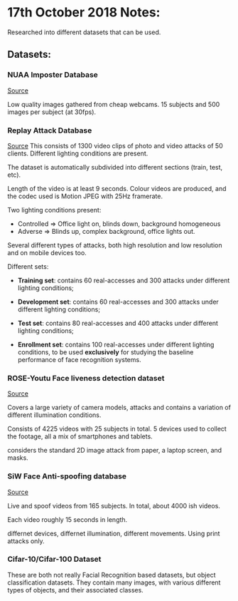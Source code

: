 # 17th October 2018 Notes:
Researched into different datasets that can be used.

## Datasets:

### NUAA Imposter Database
[Source](http://parnec.nuaa.edu.cn/xtan/data/nuaaimposterdb.html)

Low quality images gathered from cheap webcams. 15 subjects and 500 images per subject (at 30fps).

### Replay Attack Database
[Source](https://www.idiap.ch/dataset/replayattack)
This consists of 1300 video clips of photo and video attacks of 50 clients. Different lighting conditions are present.

The dataset is automatically subdivided into different sections (train, test, etc).

Length of the video is at least 9 seconds. Colour videos are produced, and the codec used is Motion JPEG with 25Hz framerate.

Two lighting conditions present:
- Controlled => Office light on, blinds down, background homogeneous
- Adverse => Blinds up, complex background, office lights out.

Several different types of attacks, both high resolution and low resolution and on mobile devices too.

Different sets:

- **Training set**: contains 60 real-accesses and 300 attacks under different lighting conditions;

- **Development set**: contains 60 real-accesses and 300 attacks under different lighting conditions;

- **Test set**: contains 80 real-accesses and 400 attacks under different lighting conditions;

- **Enrollment set**: contains 100 real-accesses under different lighting conditions, to be used **exclusively** for studying the baseline performance of face recognition systems.

### ROSE-Youtu Face liveness detection dataset
[Source](http://rose1.ntu.edu.sg/Datasets/faceLivenessDetection.asp)

Covers a large variety of camera models, attacks and contains a variation of different illumination conditions.

Consists of 4225 videos with 25 subjects in total. 5 devices used to collect the footage, all a mix of smartphones and tablets.

considers the standard 2D image attack from paper, a laptop screen, and masks.

### SiW Face Anti-spoofing database
[Source](http://cvlab.cse.msu.edu/spoof-in-the-wild-siw-face-anti-spoofing-database.html)

Live and spoof videos from 165 subjects. In total, about 4000 ish videos.

Each video roughly 15 seconds in length.

differnet devices, differnet illumination, different movements. Using print attacks only.

### Cifar-10/Cifar-100 Dataset
These are both not really Facial Recognition based datasets, but object classification
datasets. They contain many images, with various different types of objects, and their associated classes.